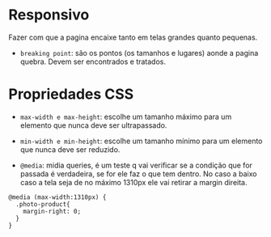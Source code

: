 # Responsivo
Fazer com que a pagina encaixe tanto em telas grandes quanto pequenas.

- `breaking point`: são os pontos (os tamanhos e lugares) aonde a pagina quebra. Devem ser encontrados e tratados.

# Propriedades CSS
- `max-width e max-height`: escolhe um tamanho máximo para um elemento que nunca deve ser ultrapassado.
- `min-width e min-height`: escolhe um tamanho mínimo para um elemento que nunca deve ser reduzido.

- `@media`: midia queries, é um teste q vai verificar se a condição que for passada é verdadeira, se for ele faz o que tem dentro. No caso a baixo caso a tela seja de no máximo 1310px ele vai retirar a margin direita.
```
@media (max-width:1310px) {
  .photo-product{ 
    margin-right: 0;
  }
}
``` 

